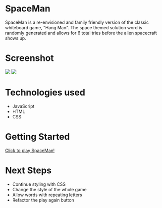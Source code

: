 # SpaceMan
SpaceMan is a re-envisioned and family friendly version of the classic whiteboard game, "Hang Man". The space themed solution word is randomly generated and allows for 6 total tries before the alien spacecraft shows up. 

# Screenshot

<img src="https://i.imgur.com/a1BPy1G.png">
<img src="https://i.imgur.com/VeQsFlz.png">

# Technologies used
- JavaScript
- HTML
- CSS

# Getting Started

[Click to play SpaceMan!](https://brennanp93.github.io/SpaceMan/)

# Next Steps 
- Continue styling with CSS
- Change the style of the whole game
- Allow words with repeating letters
- Refactor the play again button 
